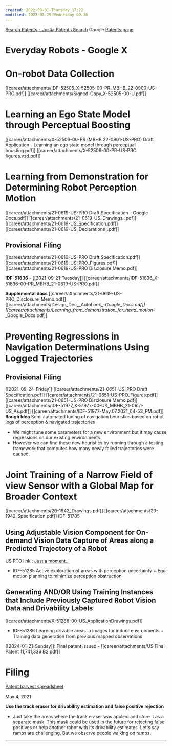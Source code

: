 ```yaml
---
created: 2022-09-01-Thursday 17:22
modified: 2023-03-29-Wednesday 09:36
---
```

[Search Patents - Justia Patents Search](https://patents.justia.com/search?q=ammar+husain)
Google [Patents page](https://patents.google.com/?inventor=Ammar+Husain)
# Everyday Robots - Google X

# On-robot Data Collection

[[career/attachments/IDF-52505_X-52505-00-PR_MBHB_22-0900-US-PRO.pdf]]
[[career/attachments/Signed-Copy_X-52505-00-U.pdf]]
# Learning an Ego State Model through Perceptual Boosting

[[career/attachments/X-52506-00-PR (MBHB 22-0901-US-PRO) Draft Application - Learning an ego state model through perceptual boosting.pdf]]
[[career/attachments/X-52506-00-PR-US-PRO figures.vsd.pdf]]

# Learning from Demonstration for Determining Robot Perception Motion

[[career/attachments/21-0619-US-PRO Draft Specification - Google Docs.pdf]]
[[career/attachments/21-0619-US_Drawings_.pdf]]
[[career/attachments/21-0619-US_Specification.pdf]]
[[career/attachments/21-0619-US_Declarations_.pdf]]

## Provisional Filing

[[career/attachments/21-0619-US-PRO Draft Specification.pdf]]
[[career/attachments/21-0619-US-PRO_Figures.pdf]]
[[career/attachments/21-0619-US-PRO Disclosure Memo.pdf]]

**IDF-51836** - [[2021-09-21-Tuesday]]
[[career/attachments/IDF-51836_X-51836-00-PR_MBHB_21-0619-US-PRO.pdf]]

**Supplemental docs**
[[career/attachments/21-0619-US-PRO_Disclosure_Memo.pdf]]
[[career/attachments/Design_Doc__AutoLook_-_Google_Docs.pdf]]
[[career/attachments/Learning_from_demonstration_for_head_motion_-_Google_Docs.pdf]]

# Preventing Regressions in Navigation Determinations Using Logged Trajectories

## Provisional Filing

[[2021-09-24-Friday]]
[[career/attachments/21-0651-US-PRO Draft Specification.pdf]]
[[career/attachments/21-0651-US-PRO_Figures.pdf]]
[[career/attachments/21-0651-US-PRO Disclosure Memo.pdf]]
[[career/attachments/IDF-51977_X-51977-00-US_MBHB_21-0651-US_As.pdf]]
[[career/attachments/IDF-51977-May.07.2021_04-53_PM.pdf]]
**Rough Idea**
Semi automated tuning of navigation heuristics based on robot logs of perception & navigated trajectories

- We might tune some parameters for a new environment but it may cause regressions on our existing environments.
- However we can find these new heuristics by running through a testing framework that computes how many newly failed trajectories were caused.

# Joint Training of a Narrow Field of view Sensor with a Global Map for Broader Context

[[career/attachments/20-1942_Drawings.pdf]]
[[career/attachments/20-1942_Specification.pdf]]
IDF-51705

## Using Adjustable Vision Component for On-demand Vision Data Capture of Areas along a Predicted Trajectory of a Robot

US PTO link : [Just a moment...](https://uspto.report/patent/app/20210080970)

- IDF-51285 Active exploration of areas with perception uncertainty + Ego motion planning to minimize perception obstruction

## Generating AND/OR Using Training Instances that Include Previously Captured Robot Vision Data and Drivability Labels

[[career/attachments/X-51286-00-US_ApplicationDrawings.pdf]]

- IDF-51286 Learning drivable areas in images for indoor environments + Training data generation from previous mapped observations

[[2024-01-21-Sunday]]: Final patent issued - [[career/attachments/US Final Patent 11,741,336 B2.pdf]]
# Filing

[Patent harvest spreadsheet](https://docs.google.com/spreadsheets/d/1jDzf6Ql6Liz0CXcWYk14RLhlDQvbq07IkbhEmYYv2Q4/edit#gid=0)

May 4, 2021

**Use the track eraser for drivability estimation and false positive rejection**

- Just take the areas where the track eraser was applied and store it as a separate mask. This mask could be used in the future for rejecting false positives or help another robot with its drivability estimates. Let's say ramps are challenging. But we observe people walking on ramps.

---
